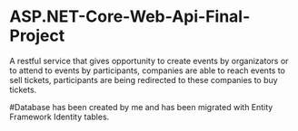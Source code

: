 # ASP.NET-Core-Web-Api-Final-Project
A restful service that gives opportunity to create events by organizators or to attend to events by participants, companies are able to reach events to sell tickets, participants are being redirected to these companies to buy tickets.

#Database has been created by me and has been migrated with Entity Framework Identity tables.
